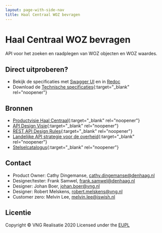 ```yaml
---
layout: page-with-side-nav
title: Haal Centraal WOZ bevragen
---
```


# Haal Centraal WOZ bevragen
API voor het zoeken en raadplegen van WOZ objecten en WOZ waardes.

## Direct uitproberen?
* Bekijk de specificaties met [Swagger UI](https://vng-realisatie.github.io/Haal-Centraal-WOZ-bevragen/swagger-ui) en in [Redoc](https://vng-realisatie.github.io/Haal-Centraal-WOZ-bevragen/redoc)
* Download de [Technische specificaties](https://github.com/VNG-Realisatie/Haal-Centraal-WOZ-bevragen/tree/master/specificatie/genereervariant/openapi.yaml){:target="_blank" rel="noopener"}

## Bronnen


* [Productvisie Haal Centraal](https://vng-realisatie.github.io/Haal-Centraal){:target="_blank" rel="noopener"}
* [API Design Visie](https://github.com/Geonovum/KP-APIs/tree/master/Werkgroep%20Design%20Visie){:target="_blank" rel="noopener"}
* [REST API Design Rules](https://docs.geostandaarden.nl/api/API-Designrules/){:target="_blank" rel="noopener"}
* [Landelijke API strategie voor de overheid](https://geonovum.github.io/KP-APIs/){:target="_blank" rel="noopener"}
* [Stelselcatalogus](https://www.stelselcatalogus.nl/registraties/WOZ/){:target="_blank" rel="noopener"}

## Contact
* Product Owner: Cathy Dingemanse, [cathy.dingemanse@denhaag.nl](mailto:cathy.dingemanse@denhaag.nl)
* Designer/tester: Frank Samwel, [frank.samwel@denhaag.nl](mailto:frank.samwel@denhaag.nl)
* Designer: Johan Boer, [johan.boer@vng.nl](mailto:johan.boer@vng.nl)
* Designer: Robert Melskens, [robert.melskens@vng.nl](mailto:robert.melskens@vng.nl)
* Customer zero: Melvin Lee, [melvin.lee@iswish.nl](mailto:melvin.lee@iswish.nl)

## Licentie
Copyright &copy; VNG Realisatie 2020
Licensed under the [EUPL](https://github.com/VNG-Realisatie/Haal-Centraal-WOZ-bevragen/blob/master/LICENCE.md)
